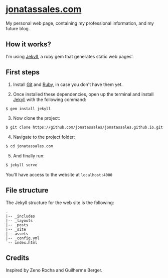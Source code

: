 # [jonatassales.com](https://jonatassales.com)

My personal web page, containing my professional information, and my future blog.

## How it works?

I'm using [Jekyll](http://jekyllrb.com/), a ruby gem that generates static web pages'.

## First steps

1. Install [Git](http://git-scm.com/downloads) and [Ruby](http://www.ruby-lang.org/pt/downloads/), in case you don't have them yet.

2. Once installed these dependencies, open up the terminal and install [Jekyll](http://jekyllrb.com/) with the following command:

  ```sh
  $ gem install jekyll
  ```

3. Now clone the project:

  ```sh
  $ git clone https://github.com/jonatassales/jonatassales.github.io.git
  ```

4. Navigate to the project folder:

  ```sh
  $ cd jonatassales.com
  ```

5. And finally run:

  ```sh
  $ jekyll serve
  ```

You'll have access to the website at `localhost:4000`

## File structure

The Jekyll structure for the web site is the following:

```
.
|-- _includes
|-- _layouts
|-- _posts
|-- _site
|-- assets
|-- _config.yml
`-- index.html
```

## Credits

Inspired by Zeno Rocha and Guilherme Berger.

